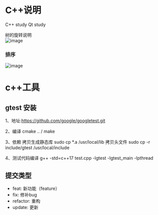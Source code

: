 # C++说明
  C++ study
  Qt study





  树的旋转说明  
![image](https://github.com/ljk1029/LT_CTool/blob/main/img/tree.png)   

### 排序
![image](https://github.com/ljk1029/LT_CTool/blob/main/img/sort.png)  



# c++工具
## gtest 安装
  1、地址:https://github.com/google/googletest.git

  2、编译 cmake .. / make

  3、依赖
  拷贝生成静态库
  sudo cp *.a /usr/local/lib
  拷贝头文件
  sudo cp -r include/gtest /usr/local/include

  4、测试代码编译
  g++ -std=c++17 test.cpp -lgtest -lgtest_main -lpthread

## 提交类型
  - feat:     新功能（feature） 
  - fix:      修补bug  
  - refactor: 重构   
  - update:   更新  